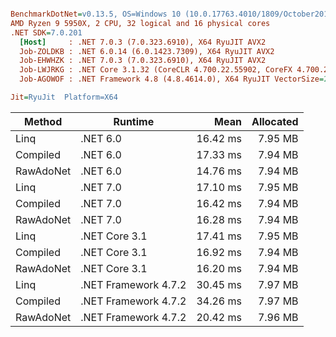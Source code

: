 ``` ini

BenchmarkDotNet=v0.13.5, OS=Windows 10 (10.0.17763.4010/1809/October2018Update/Redstone5), VM=Hyper-V
AMD Ryzen 9 5950X, 2 CPU, 32 logical and 16 physical cores
.NET SDK=7.0.201
  [Host]     : .NET 7.0.3 (7.0.323.6910), X64 RyuJIT AVX2
  Job-ZOLDKB : .NET 6.0.14 (6.0.1423.7309), X64 RyuJIT AVX2
  Job-EHWHZK : .NET 7.0.3 (7.0.323.6910), X64 RyuJIT AVX2
  Job-LWJRKG : .NET Core 3.1.32 (CoreCLR 4.700.22.55902, CoreFX 4.700.22.56512), X64 RyuJIT AVX2
  Job-AGOWOF : .NET Framework 4.8 (4.8.4614.0), X64 RyuJIT VectorSize=256

Jit=RyuJit  Platform=X64  

```
|    Method |              Runtime |     Mean | Allocated |
|---------- |--------------------- |---------:|----------:|
|      Linq |             .NET 6.0 | 16.42 ms |   7.95 MB |
|  Compiled |             .NET 6.0 | 17.33 ms |   7.94 MB |
| RawAdoNet |             .NET 6.0 | 14.76 ms |   7.94 MB |
|      Linq |             .NET 7.0 | 17.10 ms |   7.95 MB |
|  Compiled |             .NET 7.0 | 16.42 ms |   7.94 MB |
| RawAdoNet |             .NET 7.0 | 16.28 ms |   7.94 MB |
|      Linq |        .NET Core 3.1 | 17.41 ms |   7.95 MB |
|  Compiled |        .NET Core 3.1 | 16.92 ms |   7.94 MB |
| RawAdoNet |        .NET Core 3.1 | 16.20 ms |   7.94 MB |
|      Linq | .NET Framework 4.7.2 | 30.45 ms |   7.97 MB |
|  Compiled | .NET Framework 4.7.2 | 34.26 ms |   7.97 MB |
| RawAdoNet | .NET Framework 4.7.2 | 20.42 ms |   7.96 MB |

